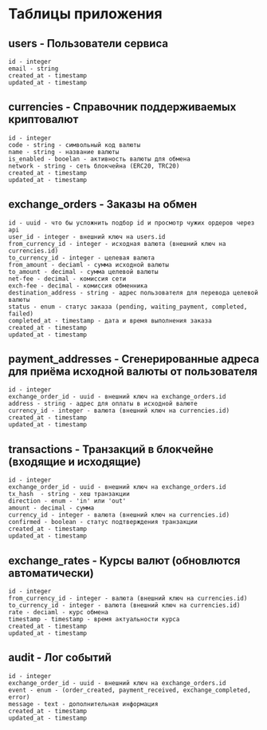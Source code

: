 # Таблицы приложения

## users - Пользователи сервиса

```
id - integer
email - string
created_at - timestamp
updated_at - timestamp
```

## currencies - Справочник поддерживаемых криптовалют

```
id - integer
code - string - символьный код валюты
name - string - название валюты
is_enabled - booelan - активность валюты для обмена
network - string - сеть блокчейна (ERC20, TRC20)
created_at - timestamp
updated_at - timestamp
```

## exchange_orders - Заказы на обмен

```
id - uuid - что бы усложнить подбор id и просмотр чужих ордеров через api
user_id - integer - внешний ключ на users.id
from_currency_id - integer - исходная валюта (внешний ключ на currencies.id)
to_currency_id - integer - целевая валюта
from_amount - deciaml - сумма исходной валюты
to_amount - decimal - сумма целевой валюты
net-fee - decimal - комиссия сети
exch-fee - decimal - комиссия обменника
destination_address - string - адрес пользователя для перевода целевой валюты
status - enum - статус заказа (pending, waiting_payment, completed, failed)
completed_at - timestamp - дата и время выполнения заказа
created_at - timestamp
updated_at - timestamp
```

## payment_addresses - Сгенерированные адреса для приёма исходной валюты от пользователя

```
id - integer
exchange_order_id - uuid - внешний ключ на exchange_orders.id
address - string - адрес для оплаты в исходной валюте
currency_id - integer - валюта (внешний ключ на currencies.id)
created_at - timestamp
updated_at - timestamp
```

## transactions - Транзакций в блокчейне (входящие и исходящие)

```
id - integer
exchange_order_id - uuid - внешний ключ на exchange_orders.id
tx_hash  - string - хеш транзакции
direction - enum - 'in' или 'out'
amount - decimal - сумма
currency_id - integer - валюта (внешний ключ на currencies.id)
confirmed - boolean - статус подтверждения транзакции
created_at - timestamp
updated_at - timestamp
```

## exchange_rates  - Курсы валют (обновлются автоматически)

```
id - integer
from_currency_id - integer - валюта (внешний ключ на currencies.id)
to_currency_id - integer - валюта (внешний ключ на currencies.id)
rate - deciaml - курс обмена
timestamp - timestamp - время актуальности курса
created_at - timestamp
updated_at - timestamp
```

## audit - Лог событий

```
id - integer
exchange_order_id - uuid - внешний ключ на exchange_orders.id
event - enum - (order_created, payment_received, exchange_completed, error)
message - text - дополнительная информация
created_at - timestamp
updated_at - timestamp
```
